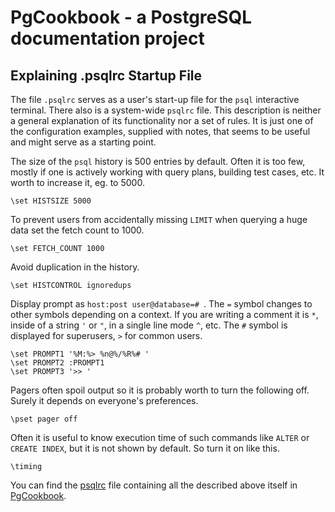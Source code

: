 # PgCookbook - a PostgreSQL documentation project

## Explaining .psqlrc Startup File

The file `.psqlrc` serves as a user's start-up file for the `psql`
interactive terminal. There also is a system-wide `psqlrc` file. This
description is neither a general explanation of its functionality nor
a set of rules. It is just one of the configuration examples, supplied
with notes, that seems to be useful and might serve as a starting
point.

The size of the `psql` history is 500 entries by default. Often it is
too few, mostly if one is actively working with query plans, building
test cases, etc. It worth to increase it, eg. to 5000.

    \set HISTSIZE 5000

To prevent users from accidentally missing `LIMIT` when querying a
huge data set the fetch count to 1000.

    \set FETCH_COUNT 1000

Avoid duplication in the history.

    \set HISTCONTROL ignoredups

Display prompt as `host:post user@database=# `. The `=` symbol changes
to other symbols depending on a context. If you are writing a comment
it is `*`, inside of a string `'` or `"`, in a single line mode `^`,
etc. The `#` symbol is displayed for superusers, `>` for common users.

    \set PROMPT1 '%M:%> %n@%/%R%# '
    \set PROMPT2 :PROMPT1
    \set PROMPT3 '>> '

Pagers often spoil output so it is probably worth to turn the
following off. Surely it depends on everyone's preferences.

    \pset pager off

Often it is useful to know execution time of such commands like
`ALTER` or `CREATE INDEX`, but it is not shown by default. So turn it
on like this.

    \timing

You can find the [psqlrc](psqlrc) file containing all the described
above itself in [PgCookbook](README.md).
